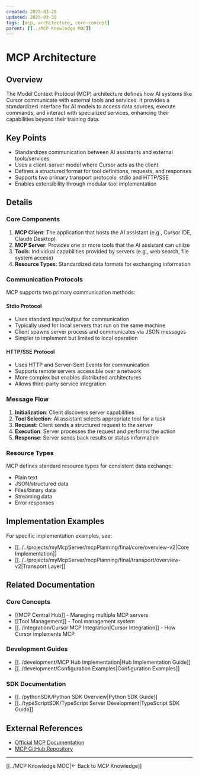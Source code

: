 ```yaml
---
created: 2025-03-28
updated: 2025-03-30
tags: [mcp, architecture, core-concept]
parent: [[../MCP Knowledge MOC]]
---
```


# MCP Architecture

## Overview

The Model Context Protocol (MCP) architecture defines how AI systems like Cursor communicate with external tools and services. It provides a standardized interface for AI models to access data sources, execute commands, and interact with specialized services, enhancing their capabilities beyond their training data.

## Key Points

- Standardizes communication between AI assistants and external tools/services
- Uses a client-server model where Cursor acts as the client
- Defines a structured format for tool definitions, requests, and responses
- Supports two primary transport protocols: stdio and HTTP/SSE
- Enables extensibility through modular tool implementation

## Details

### Core Components

1. **MCP Client**: The application that hosts the AI assistant (e.g., Cursor IDE, Claude Desktop)
2. **MCP Server**: Provides one or more tools that the AI assistant can utilize
3. **Tools**: Individual capabilities provided by servers (e.g., web search, file system access)
4. **Resource Types**: Standardized data formats for exchanging information

### Communication Protocols

MCP supports two primary communication methods:

#### Stdio Protocol

- Uses standard input/output for communication
- Typically used for local servers that run on the same machine
- Client spawns server process and communicates via JSON messages
- Simpler to implement but limited to local operation

#### HTTP/SSE Protocol

- Uses HTTP and Server-Sent Events for communication
- Supports remote servers accessible over a network
- More complex but enables distributed architectures
- Allows third-party service integration

### Message Flow

1. **Initialization**: Client discovers server capabilities
2. **Tool Selection**: AI assistant selects appropriate tool for a task
3. **Request**: Client sends a structured request to the server
4. **Execution**: Server processes the request and performs the action
5. **Response**: Server sends back results or status information

### Resource Types

MCP defines standard resource types for consistent data exchange:

- Plain text
- JSON/structured data
- Files/binary data
- Streaming data
- Error responses

## Implementation Examples

For specific implementation examples, see:

- [[../../projects/myMcpServer/mcpPlanning/final/core/overview-v2|Core Implementation]]
- [[../../projects/myMcpServer/mcpPlanning/final/transport/overview-v2|Transport Layer]]

## Related Documentation

### Core Concepts

- [[MCP Central Hub]] - Managing multiple MCP servers
- [[Tool Management]] - Tool management system
- [[../integration/Cursor MCP Integration|Cursor Integration]] - How Cursor implements MCP

### Development Guides

- [[../development/MCP Hub Implementation|Hub Implementation Guide]]
- [[../development/Configuration Examples|Configuration Examples]]

### SDK Documentation

- [[../pythonSDK/Python SDK Overview|Python SDK Guide]]
- [[../typeScriptSDK/TypeScript Server Development|TypeScript SDK Guide]]

## External References

- [Official MCP Documentation](https://modelcontextprotocol.io/)
- [MCP GitHub Repository](https://github.com/modelcontextprotocol)

---

[[../MCP Knowledge MOC|← Back to MCP Knowledge]]
